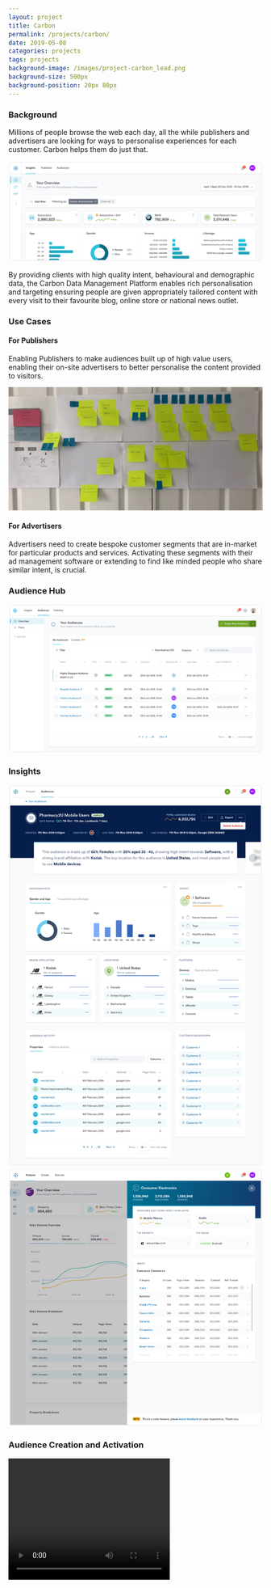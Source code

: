 ```yaml
---
layout: project
title: Carbon
permalink: /projects/carbon/
date: 2019-05-08
categories: projects
tags: projects
background-image: /images/project-carbon_lead.png
background-size: 500px
background-position: 20px 80px
---
```


### Background

Millions of people browse the web each day, all the while publishers and advertisers are looking for ways to personalise experiences for each customer. Carbon helps them do just that.

![alt](/images/project-carbon-insights.png)

By providing clients with high quality intent, behavioural and demographic data, the Carbon Data Management Platform enables rich personalisation and targeting ensuring people are given appropriately tailored content with every visit to their favourite blog, online store or national news outlet.


### Use Cases

#### For Publishers

Enabling Publishers to make audiences built up of high value users, enabling their on-site advertisers to better personalise the content provided to visitors.

![Publisher reporting user journey](/images/carbon_uj_revenue_reporting.jpg)


#### For Advertisers

Advertisers need to create bespoke customer segments that are in-market for particular products and services. Activating these segments with their ad management software or extending to find like minded people who share similar intent, is crucial.


### Audience Hub

![alt](/images/carbon_audiences.png)


### Insights

![](/images/carbon_auidience_cohort.png)
![](/images/carbon_taxonomy_drawer.png)

### Audience Creation and Activation


<video width="320" height="240" controls>
  <source src="/videos/carbon-query-platform-source.mp4" type="video/mp4">
Your browser does not support the video tag.
</video>
